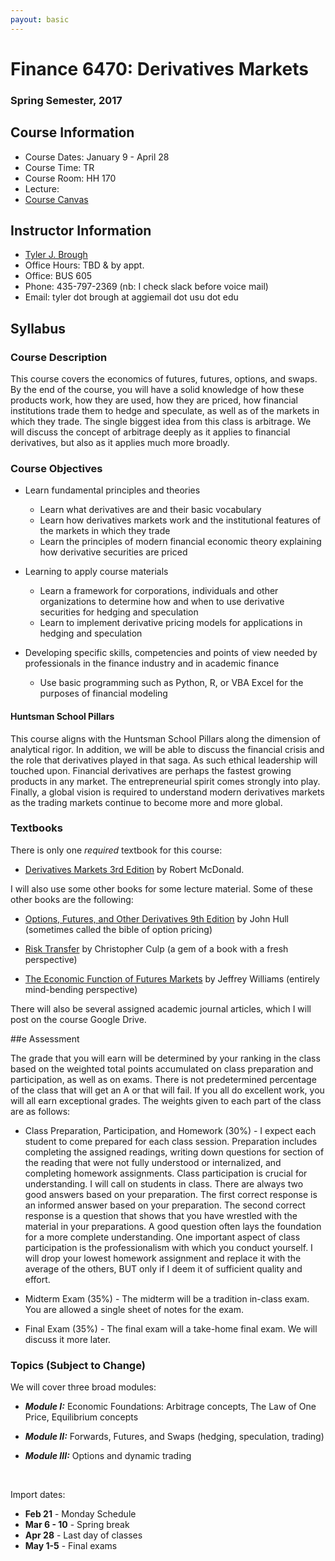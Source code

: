 ```yaml
---
payout: basic
---
```


# Finance 6470: Derivatives Markets 


### Spring Semester, 2017 


## Course Information

- Course Dates: January 9 - April 28
- Course Time: TR 
- Course Room: HH 170
- Lecture: 
- [Course Canvas](https://usu.instructure.com/courses/443614)



## Instructor Information

- [Tyler J. Brough](http://tylerbrough.com)
- Office Hours: TBD & by appt.
- Office: BUS 605
- Phone: 435-797-2369 (nb: I check slack before voice mail)
- Email: tyler dot brough at aggiemail dot usu dot edu


## Syllabus


### Course Description

This course covers the economics of futures, futures, options, and swaps. By the end of the course, you will have a solid knowledge of how these products work, how they are used, how they are priced, how financial institutions trade them to hedge and speculate, as well as of the markets in which they trade. The single biggest idea from this class is arbitrage. We will discuss the concept of arbitrage deeply as it applies to financial derivatives, but  also as it applies much more broadly.


### Course Objectives


- Learn fundamental principles and theories
	+ Learn what derivatives are and their basic vocabulary
	+ Learn how derivatives markets work and the institutional features of the markets in which they trade
	+ Learn the principles of modern financial economic theory explaining how derivative securities are priced

- Learning to apply course materials
	+ Learn a framework for corporations, individuals and other organizations to determine how and when to use derivative securities for hedging and speculation
	+ Learn to implement derivative pricing models for applications in hedging and speculation 

- Developing specific skills, competencies and points of view needed by professionals in the finance industry and in academic finance
	+ Use basic programming such as Python, R, or VBA Excel for the purposes of financial modeling


#### Huntsman School Pillars


This course aligns with the Huntsman School Pillars along the dimension of analytical rigor. In addition, we will be able to discuss the financial crisis and the role that derivatives played in that saga. As such ethical leadership will touched upon. Financial derivatives are perhaps the fastest growing products in any market. The entrepreneurial spirit comes strongly into play. Finally, a global vision is required to understand modern derivatives markets as the trading markets continue to become more and more global.


### Textbooks

There is only one _required_ textbook for this course:

* [Derivatives Markets 3rd Edition][McDonald] by Robert McDonald.

I will also use some other books for some lecture material. Some of these other books are the following:

* [Options, Futures, and Other Derivatives 9th Edition][Hull] by John Hull (sometimes called the bible of option pricing)

* [Risk Transfer][Culp] by Christopher Culp (a gem of a book with a fresh perspective)

* [The Economic Function of Futures Markets][Williams] by Jeffrey Williams (entirely mind-bending perspective)

There will also be several assigned academic journal articles, which I will post on the course Google Drive. 

##e Assessment 

The grade that you will earn will be determined by your ranking in the class based on the weighted total points
accumulated on class preparation and participation, as well as on exams. There is not predetermined percentage of the
class that will get an A or that will fail. If you all do excellent work, you will all earn exceptional grades. The
weights given to each part of the class are as follows:

* Class Preparation, Participation, and Homework (30%) - I expect each student to come prepared for each class
  session. Preparation includes completing the assigned readings, writing down questions for section of the reading
  that were not fully understood or internalized, and completing homework assignments. Class participation is crucial
  for understanding. I will call on students in class. There are always two good answers based on your preparation.
	The first correct response is an informed answer based on your preparation. The second correct response is a
	question that shows that you have wrestled with the material in your preparations. A good question often lays the
	foundation for a more complete understanding. One important aspect of class participation is the professionalism
	with which you conduct yourself. I will drop your lowest homework assignment and replace it with the average of
	the others, BUT only if I deem it of sufficient quality and effort.

* Midterm Exam (35%) - The midterm will be a tradition in-class exam. You are allowed a single sheet of notes for the
  exam.

* Final Exam (35%) - The final exam will a take-home final exam. We will discuss it more later. 


### Topics (Subject to Change)

We will cover three broad modules:

* ___Module I:___ Economic Foundations: Arbitrage concepts, The Law of One Price, Equilibrium  concepts

* ___Module II:___ Forwards, Futures, and Swaps (hedging, speculation, trading)

* ___Module III:___ Options and dynamic trading


<br>

Import dates:

* __Feb 21__ - Monday Schedule
* __Mar 6 - 10__ - Spring break
* __Apr 28__ - Last day of classes
* __May 1-5__ - Final exams


[McDonald]: https://www.amazon.com/Derivatives-Markets-3rd-Pearson-Finance/dp/0321543084/ref=sr_1_1?ie=UTF8&qid=1484071179&sr=8-1&keywords=derivatives+markets
[Hull]: https://www.amazon.com/Options-Futures-Other-Derivatives-9th/dp/0133456315/ref=sr_1_1?s=books&ie=UTF8&qid=1484071372&sr=1-1&keywords=options+futures+and+other+derivatives
[Culp]: https://www.amazon.com/Risk-Transfer-Derivatives-Practice-Finance-ebook/dp/B00D57IIV8/ref=sr_1_4?s=books&ie=UTF8&qid=1484071386&sr=1-4&keywords=risk+transfer
[Williams]: https://www.amazon.com/Economic-Function-Futures-Markets/dp/0521389348/ref=pd_rhf_dp_p_img_3?_encoding=UTF8&psc=1&refRID=G37G1D4SMRA3Q2R0ED8E
